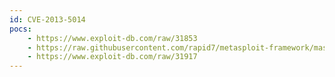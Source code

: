 ```yaml
---
id: CVE-2013-5014
pocs:
    - https://www.exploit-db.com/raw/31853
    - https://raw.githubusercontent.com/rapid7/metasploit-framework/master/modules/exploits/windows/antivirus/symantec_endpoint_manager_rce.rb
    - https://www.exploit-db.com/raw/31917
---
```

